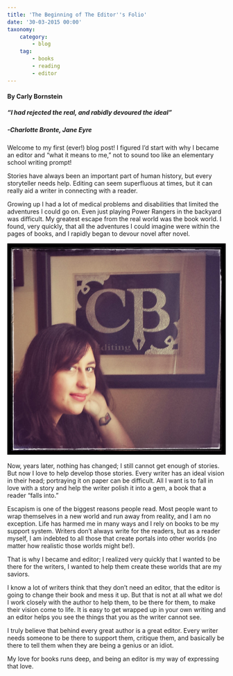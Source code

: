 ```yaml
---
title: 'The Beginning of The Editor''s Folio'
date: '30-03-2015 00:00'
taxonomy:
    category:
        - blog
    tag:
        - books
        - reading
        - editor
---
```


#### By Carly Bornstein

##### “I had rejected the real, and rabidly devoured the ideal”

##### -Charlotte Bronte, _Jane Eyre_

Welcome to my first (ever!) blog post! I figured I’d start with why I became an editor and “what it means to me,” not to sound too like an elementary school writing prompt!

Stories have always been an important part of human history, but every storyteller needs help. Editing can seem superfluous at times, but it can really aid a writer in connecting with a reader.

Growing up I had a lot of medical problems and disabilities that limited the adventures I could go on. Even just playing Power Rangers in the backyard was difficult. My greatest escape from the real world was the book world. I found, very quickly, that all the adventures I could imagine were within the pages of books, and I rapidly began to devour novel after novel.

![](Carly_CBEditing_stylized.jpg?cropResize=250,250?classes=float-left)

Now, years later, nothing has changed; I still cannot get enough of stories. But now I love to help develop those stories. Every writer has an ideal vision in their head; portraying it on paper can be difficult. All I want is to fall in love with a story and help the writer polish it into a gem, a book that a reader “falls into.”

Escapism is one of the biggest reasons people read. Most people want to wrap themselves in a new world and run away from reality, and I am no exception. Life has harmed me in many ways and I rely on books to be my support system. Writers don’t always write for the readers, but as a reader myself, I am indebted to all those that create portals into other worlds (no matter how realistic those worlds might be!).

That is why I became and editor; I realized very quickly that I wanted to be there for the writers, I wanted to help them create these worlds that are my saviors.

I know a lot of writers think that they don’t need an editor, that the editor is going to change their book and mess it up. But that is not at all what we do! I work closely with the author to help them, to be there for them, to make their vision come to life. It is easy to get wrapped up in your own writing and an editor helps you see the things that you as the writer cannot see.

I truly believe that behind every great author is a great editor. Every writer needs someone to be there to support them, critique them, and basically be there to tell them when they are being a genius or an idiot.

My love for books runs deep, and being an editor is my way of expressing that love.
